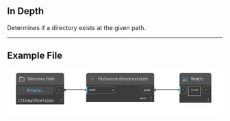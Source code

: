## In Depth
Determines if a directory exists at the given path.
___
## Example File

![DirectoryExists](./DSCore.IO.FileSystem.DirectoryExists_img.jpg)

